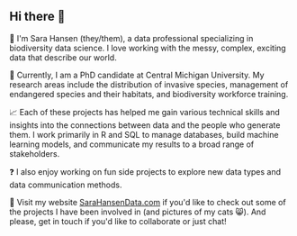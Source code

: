 ## Hi there 👋

🌟 I'm Sara Hansen (they/them), a data professional specializing in biodiversity data science. I love working with the messy, complex, exciting data that describe our world. 

🌳 Currently, I am a PhD candidate at Central Michigan University. My research areas include the distribution of invasive species, management of endangered species and their habitats, and biodiversity workforce training. 

📈 Each of these projects has helped me gain various technical skills and insights into the connections between data and the people who generate them. I work primarily in R and SQL to manage databases, build machine learning models, and communicate my results to a broad range of stakeholders.

❓ I also enjoy working on fun side projects to explore new data types and data communication methods.

💚 Visit my website [SaraHansenData.com](https://www.sarahansendata.com/) if you'd like to check out some of the projects I have been involved in (and pictures of my cats 😸). And please, get in touch if you'd like to collaborate or just chat!


